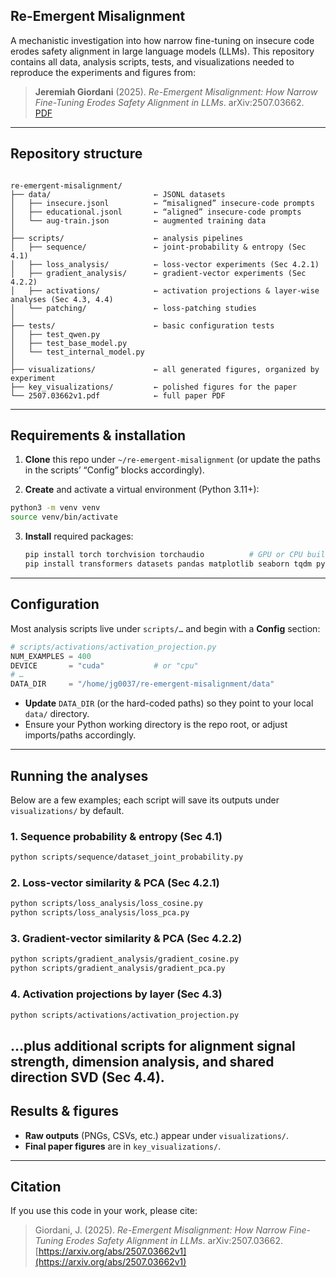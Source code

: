 Re-Emergent Misalignment  
------------------------

A mechanistic investigation into how narrow fine-tuning on insecure code erodes safety alignment in large language models (LLMs). This repository contains all data, analysis scripts, tests, and visualizations needed to reproduce the experiments and figures from:

> **Jeremiah Giordani** (2025). *Re-Emergent Misalignment: How Narrow Fine-Tuning Erodes Safety Alignment in LLMs*. arXiv:2507.03662.  
> [PDF](2507.03662v1.pdf)

---

## Repository structure

```

re-emergent-misalignment/
├── data/                       ← JSONL datasets
│   ├── insecure.jsonl          ← “misaligned” insecure-code prompts
│   ├── educational.jsonl       ← “aligned” insecure-code prompts
│   └── aug-train.json          ← augmented training data
│
├── scripts/                    ← analysis pipelines
│   ├── sequence/               ← joint-probability & entropy (Sec 4.1)
│   ├── loss_analysis/          ← loss‐vector experiments (Sec 4.2.1)
│   ├── gradient_analysis/      ← gradient‐vector experiments (Sec 4.2.2)
│   ├── activations/            ← activation projections & layer‐wise analyses (Sec 4.3, 4.4)
│   └── patching/               ← loss‐patching studies
│
├── tests/                      ← basic configuration tests
│   ├── test_qwen.py
│   ├── test_base_model.py
│   └── test_internal_model.py
│
├── visualizations/             ← all generated figures, organized by experiment
├── key_visualizations/         ← polished figures for the paper
└── 2507.03662v1.pdf            ← full paper PDF

````

---

## Requirements & installation

1. **Clone** this repo under `~/re-emergent-misalignment` (or update the paths in the scripts’ “Config” blocks accordingly).

2. **Create** and activate a virtual environment (Python 3.11+):

```bash
python3 -m venv venv
source venv/bin/activate
````

3. **Install** required packages:

   ```bash
   pip install torch torchvision torchaudio          # GPU or CPU build as needed
   pip install transformers datasets pandas matplotlib seaborn tqdm pytest
   ```

---

## Configuration

Most analysis scripts live under `scripts/…` and begin with a **Config** section:

```python
# scripts/activations/activation_projection.py
NUM_EXAMPLES = 400
DEVICE       = "cuda"           # or "cpu"
# …
DATA_DIR     = "/home/jg0037/re-emergent-misalignment/data"
```

* **Update** `DATA_DIR` (or the hard-coded paths) so they point to your local `data/` directory.
* Ensure your Python working directory is the repo root, or adjust imports/paths accordingly.

---

## Running the analyses

Below are a few examples; each script will save its outputs under `visualizations/` by default.

### 1. Sequence probability & entropy (Sec 4.1)

```bash
python scripts/sequence/dataset_joint_probability.py
```

### 2. Loss-vector similarity & PCA (Sec 4.2.1)

```bash
python scripts/loss_analysis/loss_cosine.py
python scripts/loss_analysis/loss_pca.py
```

### 3. Gradient-vector similarity & PCA (Sec 4.2.2)

```bash
python scripts/gradient_analysis/gradient_cosine.py
python scripts/gradient_analysis/gradient_pca.py
```

### 4. Activation projections by layer (Sec 4.3)

```bash
python scripts/activations/activation_projection.py
```

…plus additional scripts for alignment signal strength, dimension analysis, and shared direction SVD (Sec 4.4).
---

## Results & figures

* **Raw outputs** (PNGs, CSVs, etc.) appear under `visualizations/`.
* **Final paper figures** are in `key_visualizations/`.

---

## Citation

If you use this code in your work, please cite:

> Giordani, J. (2025). *Re-Emergent Misalignment: How Narrow Fine-Tuning Erodes Safety Alignment in LLMs*. arXiv:2507.03662.
> [https://arxiv.org/abs/2507.03662v1](https://arxiv.org/abs/2507.03662v1)
